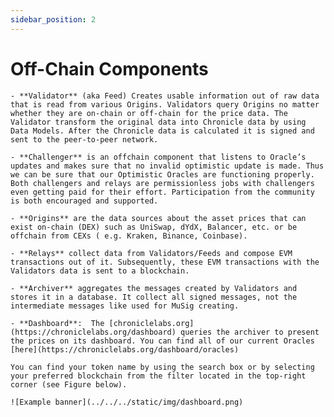 ```yaml
---
sidebar_position: 2
---
```

# Off-Chain Components 

    - **Validator** (aka Feed) Creates usable information out of raw data that is read from various Origins. Validators query Origins no matter whether they are on-chain or off-chain for the price data. The Validator transform the original data into Chronicle data by using Data Models. After the Chronicle data is calculated it is signed and sent to the peer-to-peer network.

    - **Challenger** is an offchain component that listens to Oracle’s updates and makes sure that no invalid optimistic update is made. Thus we can be sure that our Optimistic Oracles are functioning properly. Both challengers and relays are permissionless jobs with challengers even getting paid for their effort. Participation from the community is both encouraged and supported.
    
    - **Origins** are the data sources about the asset prices that can exist on-chain (DEX) such as UniSwap, dYdX, Balancer, etc. or be offchain from CEXs ( e.g. Kraken, Binance, Coinbase).

    - **Relays** collect data from Validators/Feeds and compose EVM transactions out of it. Subsequently, these EVM transactions with the Validators data is sent to a blockchain. 

    - **Archiver** aggregates the messages created by Validators and stores it in a database. It collect all signed messages, not the intermediate messages like used for MuSig creating.

    - **Dashboard**:  The [chroniclelabs.org](https://chroniclelabs.org/dashboard) queries the archiver to present the prices on its dashboard. You can find all of our current Oracles [here](https://chroniclelabs.org/dashboard/oracles)

    You can find your token name by using the search box or by selecting your preferred blockchain from the filter located in the top-right corner (see Figure below).

    ![Example banner](../../../static/img/dashboard.png)
